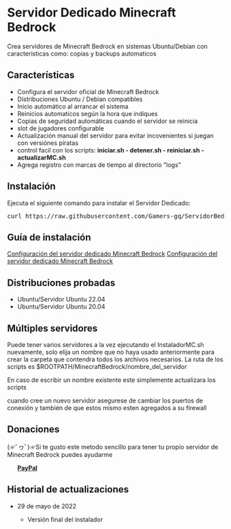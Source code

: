 # Servidor Dedicado Minecraft Bedrock

Crea servidores de Minecraft Bedrock en sistemas Ubuntu/Debian con caracteristicas como: copias y backups automaticos<br>

<h2>Características</h2>
<ul>
  <li>Configura el servidor oficial de Minecraft Bedrock</li>
  <li>Distribuciones Ubuntu / Debian compatibles</li>
  <li>Inicio automático al arrancar el sistema</li>
  <li>Reinicios automaticos según la hora que indiques</li>
  <li>Copias de seguridad automáticas cuando el servidor se reinicia</li>
  <li>slot de jugadores configurable</li>
  <li>Actualización manual del servidor para evitar incovenientes si juegan con versiónes piratas</li>
  <li>control facil con los scripts: <strong> iniciar.sh - detener.sh - reiniciar.sh - actualizarMC.sh</strong> </li>
  <li>Agrega registro con marcas de tiempo al directorio "logs"</li>
</ul>

<h2>Instalación</h2>
Ejecuta el siguiente comando para instalar el Servidor Dedicado:<br>
<pre>curl https://raw.githubusercontent.com/Gamers-gq/ServidorBedrock/master/InstaladorMC.sh | bash</pre>

<h2>Guía de instalación</h2>
<a href="https://gamers.gq/" target="_blank">Configuración del servidor dedicado Minecraft Bedrock</a>
<a href="https://gamers.gq/" target="_blank" rel="noopener noreferrer">Configuración del servidor dedicado Minecraft Bedrock</a>


<h2>Distribuciones probadas</h2>
<ul>
 <li>Ubuntu/Servidor Ubuntu 22.04</li>
 <li>Ubuntu/Servidor Ubuntu 20.04</li>
</ul>


<h2>Múltiples servidores</h2>
<p>Puede tener varios servidores a la vez ejecutando el InstaladorMC.sh nuevamente, solo elija un nombre que no haya usado anteriormente para crear la carpeta que contendra todos los archivos necesarios. La ruta de los scripts es $ROOTPATH/MinecraftBedrock/nombre_del_servidor</p>

<p>En caso de escribir un nombre existente este simplemente actualizara los scripts</p>

<p>cuando cree un nuevo servidor asegurese de cambiar los puertos de conexión y también de que estos mismo esten agregados a su firewall</p>


<h2>Donaciones</h2>
<p>(☞ﾟヮﾟ)☞Si te gusto este metodo sencillo para tener tu propio servidor de Minecraft Bedrock puedes ayudarme</p>
<ul>
<a href="https://www.paypal.com/paypalme/MarcusMayorga"target="_blank" rel="noopener noreferrer"><strong>PayPal</strong></a>
</ul>

<h2>Historial de actualizaciones</h2>
<ul>
  <li>29 de mayo de 2022</li>
    <ul>
        <li>Versión final del instalador</li>
    </ul>